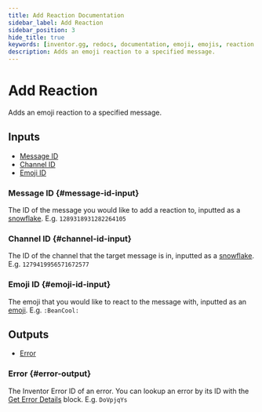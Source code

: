```yaml
---
title: Add Reaction Documentation
sidebar_label: Add Reaction
sidebar_position: 3
hide_title: true
keywords: [inventor.gg, redocs, documentation, emoji, emojis, reaction add, add reaction, react, reactions]
description: Adds an emoji reaction to a specified message.
---
```

# Add Reaction
Adds an emoji reaction to a specified message.

## Inputs

- [Message ID](#message-id-input)
- [Channel ID](#channel-id-input)
- [Emoji ID](#emoji-id-input)

### Message ID {#message-id-input}
The ID of the message you would like to add a reaction to, inputted as a 
[snowflake](/inventor-reference/types/string/snowflake). E.g. `1289318931282264105`
### Channel ID {#channel-id-input}
The ID of the channel that the target message is in, inputted as a [snowflake](/inventor-reference/types/string/snowflake). E.g. `1279419956571672577`
### Emoji ID {#emoji-id-input}
The emoji that you would like to react to the message with, inputted as an [emoji](/inventor-reference/types/string/emoji). E.g. `:BeanCool:`

## Outputs

- [Error](#error-output)

### Error {#error-output}
The Inventor Error ID of an error. You can lookup an error by its ID with the [Get Error Details](/inventor-reference/blocks/utilities/get-error-details) block. E.g. `DoVpjqYs`